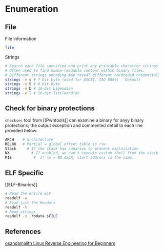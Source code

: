 # Enumeration

## File

File information
```bash
file
```

Strings
```bash
# Search each file specified and print any printable character strings found that are at least four characters long and followed by an unprintable character. 
# Often used to find human-readable content within binary files.
# Different strings encoding may reveal different hardcoded credentials on poor designed applications
strings -e s # 7-bit byte (used for ASCII, ISO 8859) - Default
strings -e S # 8-bit byte
strings -e b # 16-bit bigendian
strings -e l # 16-bit littleendian
```

## Check for binary protections

`checksec` tool from [[Pwntools]] can examine a binary for anyy binary protections; the output exception and commented detail to each line provided below:
```bash
ARCH	# architecture
RELRO	# Partial = global offset table is r+w
Stack	  # If the stack has canaries to prevent exploitation
NX		    # If enabled, we can't execute custom shell from the stack 
PIE			 # 	If no = NO ASLR, start address is the same.
```


##  ELF Specific

[[ELF-Binaries]]
```bash
# Read the entire ELF 
readelf -a 
# Read just the Headers
readelf -h
# Read strings
readelf -x .rodata $FILE
```


## References

[osandamalith Linux Reverse Engineering for Beginners](https://osandamalith.com/2019/02/11/linux-reverse-engineering-ctfs-for-beginners/)